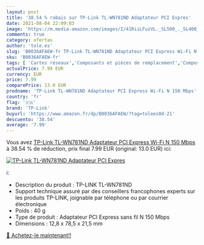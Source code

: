 ```yaml
---
layout: post
title: '38.54 % rabais sur TP-Link TL-WN781ND Adaptateur PCI Expres'
date: 2021-08-04 22:09:03
image: 'https://m.media-amazon.com/images/I/41RiiLFuzVL._SL500_._SL400_.jpg'
comments: true
category: ofertas
author: 'tole.es'
slug: 'B0036AFAEW-fr TP-Link TL-WN781ND Adaptateur PCI Express Wi-Fi N 150 Mbps'
sku: 'B0036AFAEW-fr'
tags: [ 'Cartes réseaux','Composants et pièces de remplacement','Composants internes','Informatique','tp-link', ]
actualPrice: 7.99 EUR
currency: EUR
price: 7.99
comparePrice: 13.0 EUR
prodname: 'TP-Link TL-WN781ND Adaptateur PCI Express Wi-Fi N 150 Mbps'
country: 'fr'
flag: '🇫🇷'
brand: 'TP-Link'
buyurl: 'https://www.amazon.fr/dp/B0036AFAEW/?tag=tolees0d-21'
descuento: '38.54'
average: '7.99'
---
```


Vous avez [TP-Link TL-WN781ND Adaptateur PCI Express Wi-Fi N 150 Mbps](https://www.amazon.fr/dp/B0036AFAEW/?tag=tolees0d-21)  à  38.54 % de réduction, prix final  7.99 EUR (original: 13.0 EUR) ici:

[![TP-Link TL-WN781ND Adaptateur PCI Expres](https://m.media-amazon.com/images/I/41RiiLFuzVL._SL500_._SL400_.jpg)](https://www.amazon.fr/dp/B0036AFAEW/?tag=tolees0d-21)

ℹ️:

- Description du produit : TP-LINK TL-WN781ND
- Support technique assuré par des conseillers francophones experts sur les produits TP-LINK, joignable par téléphone ou par courrier électronique
- Poids : 40 g
- Type de produit : Adaptateur PCI Express sans fil N 150 Mbps
- Dimensions : 12,8 x 78,5 x 21,5 mm

[🛒 Achetez-le maintenant!!](https://www.amazon.fr/dp/B0036AFAEW/?tag=tolees0d-21)
